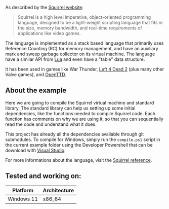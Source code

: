As described by the [Squirrel website](http://www.squirrel-lang.org/): 

> Squirrel is a high level imperative, object-oriented programming language, designed to be a light-weight scripting language that fits in the size, memory bandwidth, and real-time requirements of applications like video games.

The language is implemented as a stack based language that primarily uses Reference Counting (RC) for memory management, and have an auxiliary 
mark and sweep garbage collector on its virtual machine. The language have a similar API from [Lua](https://www.lua.org/) and even have a "table" data structure. 

It has been used in games like War Thunder, [Left 4 Dead 2](https://developer.valvesoftware.com/wiki/VScript) (plus many other Valve games),
and [OpenTTD](https://github.com/OpenTTD/OpenTTD).

## About the example
Here we are going to compile the Squirrel virtual machine and standard library. The standard library can help us setting up some initial dependencies, like the functions needed to compile Squirrel code.
Each function has comments on why we are using it, so that you can sequentially read the code and understand what it does.

This project has already all the dependencies available through git submodules. To compile for Windows, simply run the `compile.ps1` script in the current example folder using the Developer Powershell that can be download with [Visual Studio](https://visualstudio.microsoft.com/).

For more informations about the language, visit the [Squirrel reference](http://squirrel-lang.org/squirreldoc/reference/index.html).

## Tested and working on:
| Platform                                    | Architecture              |
|---------------------------------------------|---------------------------|
| Windows 11                                  | x86_64                    |